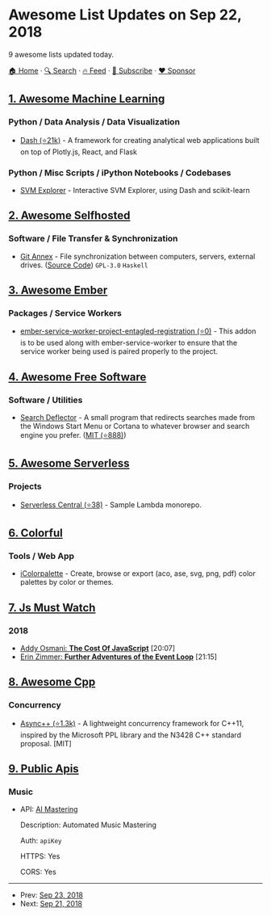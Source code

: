 # Awesome List Updates on Sep 22, 2018

9 awesome lists updated today.

[🏠 Home](/README.md) · [🔍 Search](https://www.trackawesomelist.com/search/) · [🔥 Feed](https://www.trackawesomelist.com/rss.xml) · [📮 Subscribe](https://trackawesomelist.us17.list-manage.com/subscribe?u=d2f0117aa829c83a63ec63c2f&id=36a103854c) · [❤️  Sponsor](https://github.com/sponsors/theowenyoung)



## [1. Awesome Machine Learning](/content/josephmisiti/awesome-machine-learning/README.md)

### Python / Data Analysis / Data Visualization

*   [Dash (⭐21k)](https://github.com/plotly/dash) - A framework for creating analytical web applications built on top of Plotly.js, React, and Flask

### Python / Misc Scripts / iPython Notebooks / Codebases

*   [SVM Explorer](https://github.com/plotly/dash-svm) - Interactive SVM Explorer, using Dash and scikit-learn

## [2. Awesome Selfhosted](/content/awesome-selfhosted/awesome-selfhosted/README.md)

### Software / File Transfer & Synchronization

*   [Git Annex](https://git-annex.branchable.com/) - File synchronization between computers, servers, external drives. ([Source Code](https://git.joeyh.name/index.cgi/git-annex.git/)) `GPL-3.0` `Haskell`

## [3. Awesome Ember](/content/ember-community-russia/awesome-ember/README.md)

### Packages / Service Workers

*   [ember-service-worker-project-entagled-registration (⭐0)](https://github.com/rwjblue/ember-service-worker-project-entagled-registration) - This addon is to be used along with ember-service-worker to ensure that the service worker being used is paired properly to the project.

## [4. Awesome Free Software](/content/johnjago/awesome-free-software/README.md)

### Software / Utilities

*   [Search Deflector](https://spikespaz.com/search-deflector) - A small program that redirects searches made from the Windows Start Menu or Cortana to whatever browser and search engine you prefer. ([MIT (⭐888)](https://github.com/spikespaz/search-deflector/blob/master/LICENSE))

## [5. Awesome Serverless](/content/pmuens/awesome-serverless/README.md)

### Projects

*   [Serverless Central (⭐38)](https://github.com/zotoio/serverless-central) - Sample Lambda monorepo.

## [6. Colorful](/content/Siddharth11/Colorful/README.md)

### Tools / Web App

*   [iColorpalette](https://icolorpalette.com) - Create, browse or export (aco, ase, svg, png, pdf) color palettes by color or themes.

## [7. Js Must Watch](/content/bolshchikov/js-must-watch/README.md)

### 2018

*   [Addy Osmani: **The Cost Of JavaScript**](https://www.youtube.com/watch?v=63I-mEuSvGA) \[20:07]
*   [Erin Zimmer: **Further Adventures of the Event Loop**](https://www.youtube.com/watch?v=u1kqx6AenYw) \[21:15]

## [8. Awesome Cpp](/content/fffaraz/awesome-cpp/README.md)

### Concurrency

*   [Async++ (⭐1.3k)](https://github.com/Amanieu/asyncplusplus) - A lightweight concurrency framework for C++11, inspired by the Microsoft PPL library and the N3428 C++ standard proposal. \[MIT]

## [9. Public Apis](/content/public-apis/public-apis/README.md)

### Music

- API: [AI Mastering](https://aimastering.com/api_docs/)

  Description: Automated Music Mastering

  Auth: `apiKey`

  HTTPS: Yes

  CORS: Yes



---

- Prev: [Sep 23, 2018](/content/2018/09/23/README.md)
- Next: [Sep 21, 2018](/content/2018/09/21/README.md)